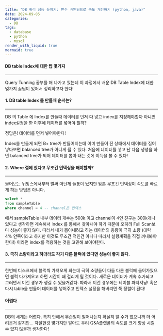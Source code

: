 ```yaml
---
title: "DB 쿼리 성능 높이기: 변수 바인딩으로 속도 개선하기 (python, java)"
date: 2024-09-05
categories:
  - DB
tags:
  - database
  - python
  - mysql
render_with_liquid: true
mermaid: true
---
```

#### DB table Index에 대한 팁 몇가지
---
Query Tunning 공부를 해 나가고 있는데 이 과정에서 배운 DB Table Index에 대한 몇가지 꿀팁이 있어서 정리하고자 한다!

#### 1. DB table Index 를 만들때 순서는?
---
DB 의 Table 에 Index를 만들때 데이터를 먼저 다 넣고 index를 지정해야할까 아니면 
index설정을 한 이후에 데이터를 넣어야 할까?

정답은! 데이터를 먼저 넣어야한다!

Index를 만들게 되면 B+ tree가 만들어지는데 이미 만들어 진 상태에서 데이터를 집어 넣다보면 balanced tree가 아니게 될 수 있다. 처음에 데이터를 넣고 난 다음 생성을 하면 balanced tree가 되어 데이터를 뽑아 내는 것에 이득을 볼 수 있다!

#### 2. Where 절에 있다고 무조건 인덱싱을 해야할까?
---
물어보는 뉘앙스에서부터 벌써 아닌게 들통이 났지만 암튼 무조건 인덱싱이 속도를 빠르게 하는 방법은 아니다.

```sql
select *
from sampleTable
where channel = 4 -- channel은 인덱스
```
에서 sampleTable 내부 데이터 개수는 500k 이고 channel이 4인 친구는 300k개나 있다고 생각하면 계속해서 Index 를 통해서 찾아내야 하기 때문에 오히려 Full Scan보다 성능이 좋지 않다. 따라서 내가 뽑아내려고 하는 데이터의 총량이 극히 소량 (대략 4% 안쪽이라고 하지만 이것도 무조건 적인건 아니다 따라서 실행계획을 직접 꺼내봐야한다!) 이라면 index를 적용하는 것을 고민해 보아야한다.

#### 3. 극히 소량이라고 하더라도 각기 다른 블럭에 있다면 성능이 좋지 않다.
---
한번에 디스크에서 블럭씩 가져오게 되는데 극히 소량들이 다들 다른 블럭에 들어가있으면 블럭 다가져오고 하면 시간이 꽤 걸리게 될 것이다. 새로운 데이터가 계속 추가되고 그러면서 이런 경우가 생길 수 있을거같다. 따라서 이런 경우에는 테이블 파티셔닝! 혹은 다시 table을 만들어 데이터를 넣어주고 인덱스 설정을 해버리면 쭉 정렬이 된다!

#### 어렵다
---
DB의 세계는 어렵다. 특히 안에서 무슨일이 일어나는지 확실히 알 수가 없으니까 더 어려운거 같지만...
자잘한것 몇가지만 알아도 우리 Q&A플랫폼의 속도를 크게 향상 시킬수 있지 않을까 생각한다!